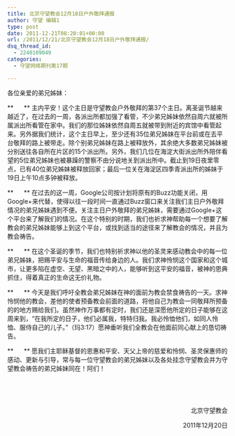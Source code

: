 ```yaml
---
title: 北京守望教会12月18日户外敬拜通报
author: 守望 编辑1
type: post
date: 2011-12-21T08:20:01+00:00
url: /2011/12/21/北京守望教会12月18日户外敬拜通报/
dsq_thread_id:
  - 2240109049
categories:
  - 守望网络期刊第17期

---
```

各位亲爱的弟兄姊妹：

**      ** 主内平安！这个主日是守望教会户外敬拜的第37个主日。离圣诞节越来越近了，在过去的一周，各派出所都加强了看管，不少弟兄姊妹依然自周六就被所属派出所看管在家中。我们的那位姊妹依然自周五就被带到附近的宾馆中看管起来。另外据我们统计，这个主日早上，至少还有35位弟兄姊妹在平台前或在去平台敬拜的路上被带走。除个别弟兄姊妹在路上被释放外，其余绝大多数弟兄姊妹被分别送往各自所在片区的15个派出所。<!--more-->另外，我们几位在海淀大街派出所外陪伴看望的5位弟兄姊妹也被暴躁的警察不由分说地关到派出所中。截止到19日夜里零点，已有40位弟兄姊妹被释放回家；最后一位关在海淀区四季青派出所的姊妹于19日上午10点多钟被释放。

**      ** 在过去的这一周，Google公司按计划将原有的Buzz功能关闭，用Google+来代替，使得以往一段时间一直通过Buzz窗口来关注我们主日户外敬拜情况的弟兄姊妹遇到不便。关注主日户外敬拜的弟兄姊妹，需要通过Google+这个平台来了解我们的情况。在这个特别的时期，我们也祈求神帮助每一个想要了解教会的弟兄姊妹能够上到这个平台，或找到适当的途径来了解教会的情况，并且为教会祷告。

**      ** 在这个圣诞的季节，我们也特别祈求神以他的圣灵来感动教会中的每一位弟兄姊妹，把赐平安与生命的福音传给身边的人。我们求神怜悯这个国家和这个城市，让更多陷在虚空、无望、黑暗之中的人，能够听到这平安的福音，被神的恩典抓住，得着真正的生命这无价礼物。

**      ** 今天是我们呼吁全教会弟兄姊妹在神的面前为教会禁食祷告的一天。求神怜悯他的教会，差他的使者预备教会前面的道路，将他自己为教会一同敬拜所预备的的地方赐给我们。虽然神作万事都有定时，我们还是深愿他所定的日子能够在这周来到，“在我所定的日子，他们必属我，特特归我。我必怜恤他们，如同人怜恤、服侍自己的儿子。”（玛3:17）愿神垂听我们全教会在他面前同心献上的恳切祷告。

**      ** 愿我们主耶稣基督的恩惠和平安、天父上帝的慈爱和怜悯、圣灵保惠师的感动、更新与引导，常与每一位守望教会的弟兄姊妹以及各处挂念守望教会并为守望教会祷告的弟兄姊妹同在！阿们！

&nbsp;

&nbsp;

<p style="text-align: right;" align="center">
                        北京守望教会
</p>

<p style="text-align: right;" align="center">
                             2011年12月20日
</p>

&nbsp;